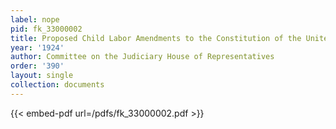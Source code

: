 ```yaml
---
label: nope
pid: fk_33000002
title: Proposed Child Labor Amendments to the Constitution of the United States
year: '1924'
author: Committee on the Judiciary House of Representatives
order: '390'
layout: single
collection: documents
---
```



{{< embed-pdf url=/pdfs/fk_33000002.pdf >}}